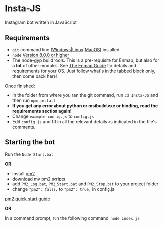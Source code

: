 # Insta-JS
Instagram bot written in JavaScript
## Requirements

- `git` command line ([Windows](https://git-scm.com/download/win)|[Linux](https://git-scm.com/book/en/v2/Getting-Started-Installing-Git)|[MacOS](https://git-scm.com/download/mac)) installed
- `node` [Version 8.0.0 or higher](https://nodejs.org)
- The node-gyp build tools. This is a pre-requisite for Enmap, but also for a **lot** of other modules. See [The Enmap Guide](https://enmap.evie.codes/install#pre-requisites) for details and requirements for your OS. Just follow what's in the tabbed block only, then come back here!

Once finished:

- In the folder from where you ran the git command, run `cd Insta-JS` and then run `npm install`
- **If you get any error about python or msibuild.exe or binding, read the requirements section again!**
- Change `example-config.js` to `config.js`
- Edit `config.js` and fill in all the relevant details as indicated in the file's comments.

## Starting the bot

Run the `Node Start.bat`

**OR**

- install [pm2](https://www.npmjs.com/package/pm2)
- download my [pm2 scripts](https://github.com/AidanIsAJew/Insta-JS-pm2-scripts)
- add `PM2_Log.bat`, `PM2_Start.bat` and `PM2_Stop.bat` to your project folder
- change `"pm2": false,` to `"pm2": true,` in config.js

[pm2 quick start guide](http://pm2.keymetrics.io/docs/usage/quick-start/)

**OR**

In a command prompt, run the following command:
`node index.js`
